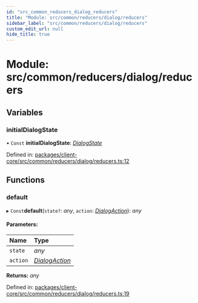```yaml
---
id: "src_common_reducers_dialog_reducers"
title: "Module: src/common/reducers/dialog/reducers"
sidebar_label: "src/common/reducers/dialog/reducers"
custom_edit_url: null
hide_title: true
---
```


# Module: src/common/reducers/dialog/reducers

## Variables

### initialDialogState

• `Const` **initialDialogState**: [*DialogState*](../interfaces/src_common_reducers_dialog_actions.dialogstate.md)

Defined in: [packages/client-core/src/common/reducers/dialog/reducers.ts:12](https://github.com/xr3ngine/xr3ngine/blob/673ad6a5f/packages/client-core/src/common/reducers/dialog/reducers.ts#L12)

## Functions

### default

▸ `Const`**default**(`state?`: *any*, `action`: [*DialogAction*](../interfaces/src_common_reducers_dialog_actions.dialogaction.md)): *any*

#### Parameters:

Name | Type |
:------ | :------ |
`state` | *any* |
`action` | [*DialogAction*](../interfaces/src_common_reducers_dialog_actions.dialogaction.md) |

**Returns:** *any*

Defined in: [packages/client-core/src/common/reducers/dialog/reducers.ts:19](https://github.com/xr3ngine/xr3ngine/blob/673ad6a5f/packages/client-core/src/common/reducers/dialog/reducers.ts#L19)
